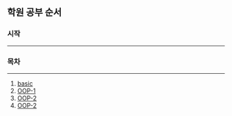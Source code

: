 ## 학원 공부 순서

### 시작
---

### 목차
---
1. [basic](https://github.com/ljjs0121/2302---java/tree/main/basic)
2. [OOP-1](https://github.com/ljjs0121/2302---java/tree/main/oop-1) 
3. [OOP-2](https://github.com/ljjs0121/2302---java/tree/main/oop-2) 
4. [OOP-2](https://github.com/ljjs0121/2302---java/tree/main/api) 

